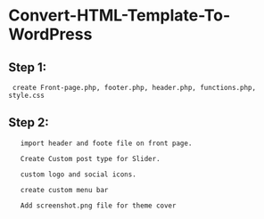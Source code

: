 




# Convert-HTML-Template-To-WordPress

## Step 1:
     create Front-page.php, footer.php, header.php, functions.php, style.css
     
## Step 2:
       import header and foote file on front page.
       
       Create Custom post type for Slider.
       
       custom logo and social icons.
       
       create custom menu bar
       
       Add screenshot.png file for theme cover
       
       
       
